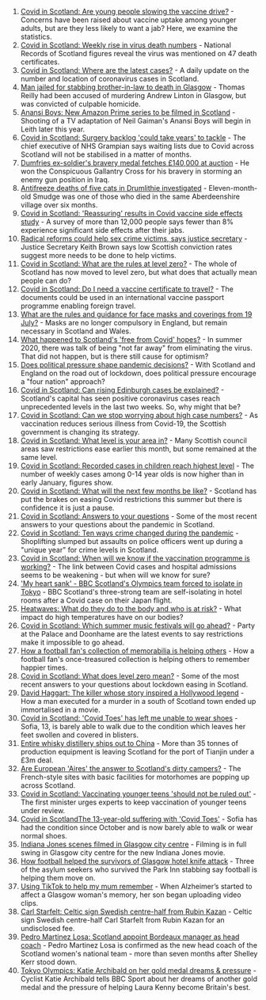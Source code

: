 1. [Covid in Scotland: Are young people slowing the vaccine drive?](https://www.bbc.co.uk/news/uk-scotland-57915106) - Concerns have been raised about vaccine uptake among younger adults, but are they less likely to want a jab? Here, we examine the statistics.
2. [Covid in Scotland: Weekly rise in virus death numbers](https://www.bbc.co.uk/news/uk-scotland-57915569) - National Records of Scotland figures reveal the virus was mentioned on 47 death certificates.
3. [Covid in Scotland: Where are the latest cases?](https://www.bbc.co.uk/news/uk-scotland-53511877) - A daily update on the number and location of coronavirus cases in Scotland.
4. [Man jailed for stabbing brother-in-law to death in Glasgow](https://www.bbc.co.uk/news/uk-scotland-glasgow-west-57915572) - Thomas Reilly had been accused of murdering Andrew Linton in Glasgow, but was convicted of culpable homicide.
5. [Anansi Boys: New Amazon Prime series to be filmed in Scotland](https://www.bbc.co.uk/news/uk-scotland-edinburgh-east-fife-57921286) - Shooting of a TV adaptation of Neil Gaiman's Anansi Boys will begin in Leith later this year.
6. [Covid in Scotland: Surgery backlog 'could take years' to tackle](https://www.bbc.co.uk/news/uk-scotland-north-east-orkney-shetland-57903174) - The chief executive of NHS Grampian says waiting lists due to Covid across Scotland will not be stabilised in a matter of months.
7. [Dumfries ex-soldier's bravery medal fetches £140,000 at auction](https://www.bbc.co.uk/news/uk-scotland-south-scotland-57914513) - He won the Conspicuous Gallantry Cross for his bravery in storming an enemy gun position in Iraq.
8. [Antifreeze deaths of five cats in Drumlithie investigated](https://www.bbc.co.uk/news/uk-scotland-north-east-orkney-shetland-57903237) - Eleven-month-old Smudge was one of those who died in the same Aberdeenshire village over six months.
9. [Covid in Scotland: 'Reassuring' results in Covid vaccine side effects study](https://www.bbc.co.uk/news/uk-scotland-tayside-central-57840694) - A survey of more than 12,000 people says fewer than 8% experience significant side effects after their jabs.
10. [Radical reforms could help sex crime victims, says justice secretary](https://www.bbc.co.uk/news/uk-scotland-scotland-politics-57910065) - Justice Secretary Keith Brown says low Scottish conviction rates suggest more needs to be done to help victims.
11. [Covid in Scotland: What are the rules at level zero?](https://www.bbc.co.uk/news/uk-scotland-53166816) - The whole of Scotland has now moved to level zero, but what does that actually mean people can do?
12. [Covid in Scotland: Do I need a vaccine certificate to travel?](https://www.bbc.co.uk/news/uk-scotland-57519070) - The documents could be used in an international vaccine passport programme enabling foreign travel.
13. [What are the rules and guidance for face masks and coverings from 19 July?](https://www.bbc.co.uk/news/health-51205344) - Masks are no longer compulsory in England, but remain necessary in Scotland and Wales.
14. [What happened to Scotland's 'free from Covid' hopes?](https://www.bbc.co.uk/news/uk-scotland-57742212) - In summer 2020, there was talk of being "not far away" from eliminating the virus. That did not happen, but is there still cause for optimism?
15. [Does political pressure shape pandemic decisions?](https://www.bbc.co.uk/news/uk-scotland-scotland-politics-57737414) - With Scotland and England on the road out of lockdown, does political pressure encourage a "four nation" approach?
16. [Covid in Scotland: Can rising Edinburgh cases be explained?](https://www.bbc.co.uk/news/uk-scotland-57668976) - Scotland's capital has seen positive coronavirus cases reach unprecedented levels in the last two weeks. So, why might that be?
17. [Covid in Scotland: Can we stop worrying about high case numbers?](https://www.bbc.co.uk/news/uk-scotland-57581952) - As vaccination reduces serious illness from Covid-19, the Scottish government is changing its strategy.
18. [Covid in Scotland: What level is your area in?](https://www.bbc.co.uk/news/uk-scotland-57076243) - Many Scottish council areas saw restrictions ease earlier this month, but some remained at the same level.
19. [Covid in Scotland: Recorded cases in children reach highest level](https://www.bbc.co.uk/news/uk-scotland-57398757) - The number of weekly cases among 0-14 year olds is now higher than in early January, figures show.
20. [Covid in Scotland: What will the next few months be like?](https://www.bbc.co.uk/news/uk-scotland-57500221) - Scotland has put the brakes on easing Covid restrictions this summer but there is confidence it is just a pause.
21. [Covid in Scotland: Answers to your questions](https://www.bbc.co.uk/news/uk-scotland-57361417) - Some of the most recent answers to your questions about the pandemic in Scotland.
22. [Covid in Scotland: Ten ways crime changed during the pandemic](https://www.bbc.co.uk/news/uk-scotland-57357800) - Shoplifting slumped but assaults on police officers went up during a "unique year" for crime levels in Scotland.
23. [Covid in Scotland: When will we know if the vaccination programme is working?](https://www.bbc.co.uk/news/uk-scotland-57328828) - The link between Covid cases and hospital admissions seems to be weakening - but when will we know for sure?
24. ['My heart sank' - BBC Scotland's Olympics team forced to isolate in Tokyo](https://www.bbc.co.uk/news/uk-scotland-57903624) - BBC Scotland's three-strong team are self-isolating in hotel rooms after a Covid case on their Japan flight.
25. [Heatwaves: What do they do to the body and who is at risk?](https://www.bbc.co.uk/news/health-49112807) - What impact do high temperatures have on our bodies?
26. [Covid in Scotland: Which summer music festivals will go ahead?](https://www.bbc.co.uk/news/uk-scotland-57887600) - Party at the Palace and Doonhame are the latest events to say restrictions make it impossible to go ahead.
27. [How a football fan's collection of memorabilia is helping others](https://www.bbc.co.uk/news/uk-england-57655620) - How a football fan's once-treasured collection is helping others to remember happier times.
28. [Covid in Scotland: What does level zero mean?](https://www.bbc.co.uk/news/uk-scotland-57838053) - Some of the most recent answers to your questions about lockdown easing in Scotland.
29. [David Haggart: The killer whose story inspired a Hollywood legend](https://www.bbc.co.uk/news/uk-scotland-south-scotland-57650595) - How a man executed for a murder in a south of Scotland town ended up immortalised in a movie.
30. [Covid in Scotland: 'Covid Toes' has left me unable to wear shoes](https://www.bbc.co.uk/news/uk-scotland-57865404) - Sofia, 13, is barely able to walk due to the condition which leaves her feet swollen and covered in blisters.
31. [Entire whisky distillery ships out to China](https://www.bbc.co.uk/news/uk-scotland-scotland-business-57825081) - More than 35 tonnes of production equipment is leaving Scotland for the port of Tianjin under a £3m deal.
32. [Are European 'Aires' the answer to Scotland's dirty campers?](https://www.bbc.co.uk/news/uk-scotland-57803377) - The French-style sites with basic facilities for motorhomes are popping up across Scotland.
33. [Covid in Scotland: Vaccinating younger teens 'should not be ruled out'](https://www.bbc.co.uk/news/uk-scotland-57906908) - The first minister urges experts to keep vaccination of younger teens under review.
34. [Covid in ScotlandThe 13-year-old suffering with 'Covid Toes'](https://www.bbc.co.uk/news/uk-scotland-57867125) - Sofia has had the condition since October and is now barely able to walk or wear normal shoes.
35. [Indiana Jones scenes filmed in Glasgow city centre](https://www.bbc.co.uk/news/uk-scotland-57861704) - Filming is in full swing in Glasgow city centre for the new Indiana Jones movie.
36. [How football helped the survivors of Glasgow hotel knife attack](https://www.bbc.co.uk/news/uk-scotland-57841539) - Three of the asylum seekers who survived the Park Inn stabbing say football is helping them move on.
37. [Using TikTok to help my mum remember](https://www.bbc.co.uk/news/uk-scotland-57832429) - When Alzheimer’s started to affect a Glasgow woman's memory, her son began uploading video clips.
38. [Carl Starfelt: Celtic sign Swedish centre-half from Rubin Kazan](https://www.bbc.co.uk/sport/football/57844402) - Celtic sign Swedish centre-half Carl Starfelt from Rubin Kazan for an undisclosed fee.
39. [Pedro Martinez Losa: Scotland appoint Bordeaux manager as head coach](https://www.bbc.co.uk/sport/football/57901052) - Pedro Martinez Losa is confirmed as the new head coach of the Scotland women's national team - more than seven months after Shelley Kerr stood down.
40. [Tokyo Olympics: Katie Archibald on her gold medal dreams & pressure](https://www.bbc.co.uk/sport/olympics/57874662) - Cyclist Katie Archibald tells BBC Sport about her dreams of another gold medal and the pressure of helping Laura Kenny become Britain's best.
